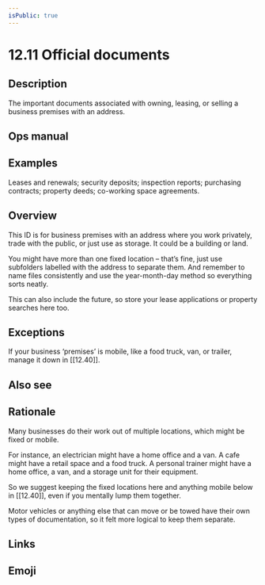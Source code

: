 ```yaml
---
isPublic: true
---
```


# 12.11 Official documents

## Description

The important documents associated with owning, leasing, or selling a business premises with an address.

## Ops manual

## Examples

Leases and renewals; security deposits; inspection reports; purchasing contracts; property deeds; co-working space agreements.

## Overview

This ID is for business premises with an address where you work privately, trade with the public, or just use as storage. It could be a building or land.

You might have more than one fixed location – that’s fine, just use subfolders labelled with the address to separate them. And remember to name files consistently and use the year-month-day method so everything sorts neatly.

This can also include the future, so store your lease applications or property searches here too.

## Exceptions

If your business ‘premises’ is mobile, like a food truck, van, or trailer, manage it down in [[12.40]].

## Also see

## Rationale

Many businesses do their work out of multiple locations, which might be fixed or mobile.

For instance, an electrician might have a home office and a van. A cafe might have a retail space and a food truck. A personal trainer might have a home office, a van, and a storage unit for their equipment.

So we suggest keeping the fixed locations here and anything mobile below in [[12.40]], even if you mentally lump them together.

Motor vehicles or anything else that can move or be towed have their own types of documentation, so it felt more logical to keep them separate.

## Links

## Emoji
